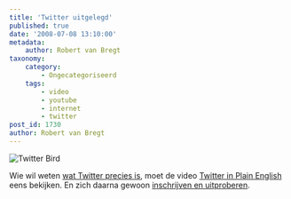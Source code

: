 ```yaml
---
title: 'Twitter uitgelegd'
published: true
date: '2008-07-08 13:10:00'
metadata:
    author: Robert van Bregt
taxonomy:
    category:
        - Ongecategoriseerd
    tags:
        - video
        - youtube
        - internet
        - twitter
post_id: 1730
author: Robert van Bregt
---
```


![Twitter Bird](/images/2008/05/twitter-bird.gif?w=128)

Wie wil weten [wat Twitter precies is](http://breggologisch.wordpress.com/2008/02/06/twitter-is-top/), moet de video [Twitter in Plain English](http://www.commoncraft.com/Twitter) eens bekijken. En zich daarna gewoon [inschrijven en uitproberen](http://twitter.com/signup).

 